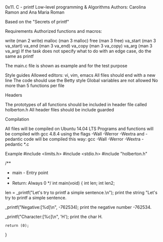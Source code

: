 0x11. C - printf
Low-level programming & Algorithms
Authors: Carolina Ramon and Ana Maria Roman

Based on the "Secrets of printf"

Requirements
Authorized functions and macros:

write (man 2 write)
malloc (man 3 malloc)
free (man 3 free)
va_start (man 3 va_start)
va_end (man 3 va_end)
va_copy (man 3 va_copy)
va_arg (man 3 va_arg)
If the task does not specify what to do with an edge case, do the same as printf

The main.c file is shown as example and for the test purpose

Style guides
Allowed editors: vi, vim, emacs
All files should end with a new line
The code should use the Betty style
Global variables are not allowed
No more than 5 functions per file

Headers

The prototypes of all functions should be included in header file called holberton.h
All header files should be include guarded

Compilation

All files will be compiled on Ubuntu 14.04 LTS
Programs and functions will be compiled with gcc 4.8.4 using the flags -Wall -Werror -Wextra and -pedantic
code will be compiled this way: gcc -Wall -Werror -Wextra -pedantic \*.c

Example
#include <limits.h>
#include <stdio.h>
#include "holberton.h"

/\*\*

- main - Entry point
-
- Return: Always 0
  \*/
  int main(void)
  {
  int len;
  int len2;

len = \_printf("Let's try to printf a simple sentence.\n");
print the string "Let's try to printf a simple sentence.

\_printf("Negative:[%d]\n", -762534);
print the negative number -762534.

\_printf("Character:[%c]\n", 'H');
print the char H.

    return (0);

}
